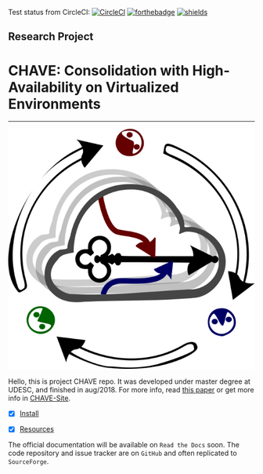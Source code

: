 
Test status from CircleCI: [![CircleCI](https://circleci.com/gh/DanielFloripa/EAVIRA_CHAVE.svg?style=svg)](https://circleci.com/gh/DanielFloripa/EAVIRA_CHAVE)
[![forthebadge](https://forthebadge.com/images/badges/made-with-python.svg)](https://www.python.org)
[![shields](https://img.shields.io/badge/Update-yes-green.svg)](https://github.com/danielfloripa/eavira_chave/graphs/commit-activity)

## Research Project
# CHAVE: Consolidation with High-Availability on Virtualized Environments
------------------------------

![logo](misc/docs/logo-chave.png)

Hello, this is project CHAVE repo.
It was developed under master degree at UDESC, and finished in aug/2018.
For more info, read [this paper](http://dscar.ga/files/works/2017-DEP.pdf) or get more info in [CHAVE-Site](http://dscar.ga/chave).

- [x] [Install](../../wiki/Install)

- [x] [Resources](../../wiki/Resources)


The official documentation will be available on `Read the Docs` soon.  The code repository and issue tracker are on `GitHub` and often replicated to `SourceForge`.
